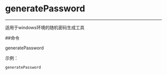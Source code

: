 # generatePassword
---

适用于windows环境的随机密码生成工具

##命令

generatePassword

示例：
```
generatePassword

```